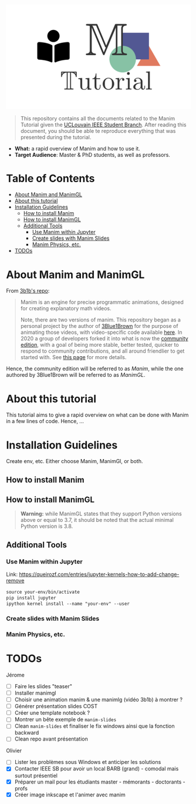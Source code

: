 ![Manim Tutorial Logo](images/logo.png)

> This repository contains all the documents related to the Manim Tutorial given the [UCLouvain IEEE Student Branch](https://sites.uclouvain.be/ieee/).
> After reading this document, you should be able te reproduce everything that was presented during the tutorial.

* **What:** a rapid overview of Manim and how to use it.
* **Target Audience**: Master & PhD students, as well as professors.

# Table of Contents

- [About Manim and ManimGL](#about-manim-and-manimgl)
- [About this tutorial](#about-this-tutorial)
- [Installation Guidelines](#installation-guidelines)
  * [How to install Manim](#how-to-install-manim)
  * [How to install ManimGL](#how-to-install-manimgl)
  * [Additional Tools](#additional-tools)
    + [Use Manim within Jupyter](#use-manim-within-jupyter)
    + [Create slides with Manim Slides](#create-slides-with-manim-slides)
    + [Manim Physics, etc.](#manim-physics--etc)
- [TODOs](#todos)

# About Manim and ManimGL

From [3b1b's repo](https://github.com/3b1b/manim): 
> Manim is an engine for precise programmatic animations, designed for creating explanatory math videos.
>
> Note, there are two versions of manim.  This repository began as a personal project by the author of [3Blue1Brown](https://www.3blue1brown.com/) for the purpose of animating those videos, with video-specific code available [here](https://github.com/3b1b/videos).  In 2020 a group of developers forked it into what is now the [community edition](https://github.com/ManimCommunity/manim/), with a goal of being more stable, better tested, quicker to respond to community contributions, and all around friendlier to get started with. See [this page](https://docs.manim.community/en/stable/faq/installation.html#different-versions) for more details.

Hence, the community edition will be referred to as *Manim*, while the one authored by 3Blue1Brown will be referred to as *ManimGL*.

# About this tutorial

This tutorial aims to give a rapid overview on what can be done with Manim in a few lines of code. Hence, ...

# Installation Guidelines

Create env, etc. Either choose Manim, ManimGl, or both.

## How to install Manim

## How to install ManimGL

> **Warning:** while ManimGL states that they support Python versions above or equal to 3.7, it should be noted that the actual minimal Python version is 3.8.

## Additional Tools

### Use Manim within Jupyter

Link: https://queirozf.com/entries/jupyter-kernels-how-to-add-change-remove

```console
source your-env/bin/activate
pip install jupyter
ipython kernel install --name "your-env" --user
```

### Create slides with Manim Slides

### Manim Physics, etc.

# TODOs

Jérome
- [ ] Faire les slides "teaser"
- [ ] Installer manimgl
- [ ] Choisir une animation manim & une manimlg (vidéo 3b1b) à montrer ?
- [ ] Générer présentation slides COST
- [ ] Créer une template notebook ?
- [ ] Montrer un bête exemple de `manim-slides`
- [ ] Clean `manim-slides` et finaliser le fix windows ainsi que la fonction backward
- [ ] Clean repo avant présentation

Olivier
- [ ] Lister les problèmes sous Windows et anticiper les solutions
- [x] Contacter IEEE SB pour avoir un local BARB (grand) - comodal mais surtout présentiel
- [x] Préparer un mail pour les étudiants master - mémorants - doctorants - profs
- [x] Créer image inkscape et l'animer avec manim
